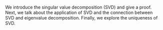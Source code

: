 We introduce the singular value decomposition (SVD) and give a proof. Next, we talk about the application of SVD and the connection between SVD and eigenvalue decomposition. Finally, we explore the uniqueness of SVD.
